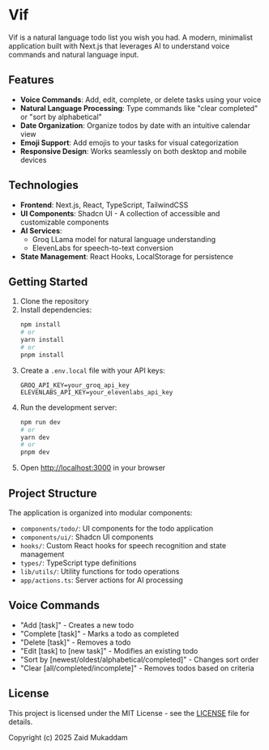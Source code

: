 # Vif

Vif is a natural language todo list you wish you had. A modern, minimalist application built with Next.js that leverages AI to understand voice commands and natural language input.

## Features

- **Voice Commands**: Add, edit, complete, or delete tasks using your voice
- **Natural Language Processing**: Type commands like "clear completed" or "sort by alphabetical"
- **Date Organization**: Organize todos by date with an intuitive calendar view
- **Emoji Support**: Add emojis to your tasks for visual categorization
- **Responsive Design**: Works seamlessly on both desktop and mobile devices

## Technologies

- **Frontend**: Next.js, React, TypeScript, TailwindCSS
- **UI Components**: Shadcn UI - A collection of accessible and customizable components 
- **AI Services**: 
  - Groq LLama model for natural language understanding
  - ElevenLabs for speech-to-text conversion
- **State Management**: React Hooks, LocalStorage for persistence

## Getting Started

1. Clone the repository
2. Install dependencies:
   ```bash
   npm install
   # or
   yarn install
   # or
   pnpm install
   ```
3. Create a `.env.local` file with your API keys:
   ```
   GROQ_API_KEY=your_groq_api_key
   ELEVENLABS_API_KEY=your_elevenlabs_api_key
   ```
4. Run the development server:
   ```bash
   npm run dev
   # or
   yarn dev
   # or
   pnpm dev
   ```
5. Open [http://localhost:3000](http://localhost:3000) in your browser

## Project Structure

The application is organized into modular components:

- `components/todo/`: UI components for the todo application
- `components/ui/`: Shadcn UI components
- `hooks/`: Custom React hooks for speech recognition and state management
- `types/`: TypeScript type definitions
- `lib/utils/`: Utility functions for todo operations
- `app/actions.ts`: Server actions for AI processing

## Voice Commands

- "Add [task]" - Creates a new todo
- "Complete [task]" - Marks a todo as completed
- "Delete [task]" - Removes a todo
- "Edit [task] to [new task]" - Modifies an existing todo
- "Sort by [newest/oldest/alphabetical/completed]" - Changes sort order
- "Clear [all/completed/incomplete]" - Removes todos based on criteria

## License

This project is licensed under the MIT License - see the [LICENSE](LICENSE) file for details.

Copyright (c) 2025 Zaid Mukaddam
